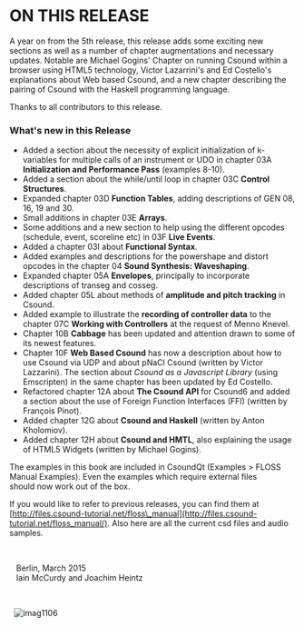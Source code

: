 ON THIS RELEASE
===============

A year on from the 5th release, this release adds some exciting new
sections as well as a number of chapter augmentations and necessary
updates. Notable are Michael Gogins' Chapter on running Csound within a
browser using HTML5 technology, Victor Lazarrini's and Ed Costello's
explanations about Web based Csound, and a new chapter describing the
pairing of Csound with the Haskell programming language.

Thanks to all contributors to this release. 

### What's new in this Release

-   Added a section about the necessity of explicit initialization of
    k-variables for multiple calls of an instrument or UDO in chapter
    03A **Initialization and Performance Pass** (examples 8-10).
-   Added a section about the while/until loop in chapter 03C **Control
    Structures**.
-   Expanded chapter 03D **Function Tables**, adding descriptions of GEN
    08, 16, 19 and 30.
-   Small additions in chapter 03E **Arrays**.
-   Some additions and a new section to help using the different opcodes
    (schedule, event, scoreline etc) in 03F **Live Events**.
-   Added a chapter 03I about **Functional Syntax**. 
-   Added examples and descriptions for the powershape and distort
    opcodes in the chapter 04 **Sound Synthesis: Waveshaping**.
-   Expanded chapter 05A **Envelopes**, principally to incorporate
    descriptions of transeg and cosseg.
-   Added chapter 05L about methods of **amplitude and pitch tracking**
    in Csound.
-   Added example to illustrate the **recording of controller data** to
    the chapter 07C **Working with Controllers** at the request of Menno
    Knevel.
-   Chapter 10B **Cabbage** has been updated and attention drawn to some
    of its newest features. 
-   Chapter 10F **Web Based Csound** has now a description about how to
    use Csound via UDP and about pNaCl Csound (written by Victor
    Lazzarini). The section about *Csound as a Javascript Library*
    (using Emscripten) in the same chapter has been updated by Ed
    Costello.
-   Refactored chapter 12A about **The Csound API** for Csound6 and
    added a section about the use of Foreign Function Interfaces (FFI)
    (written by François Pinot).
-   Added chapter 12G about **Csound and Haskell** (written by Anton
    Kholomiov). 
-   Added chapter 12H about **Csound and HMTL**, also explaining the
    usage of HTML5 Widgets (written by Michael Gogins).

The examples in this book are included in CsoundQt (Examples > FLOSS
Manual Examples). Even the examples which require external files
should now work out of the box. 

If you would like to refer to previous releases, you can find them at
[http://files.csound-tutorial.net/floss\_manual](http://files.csound-tutorial.net/floss_manual/).
Also here are all the current csd files and audio samples.

 

   Berlin, March 2015  
   Iain McCurdy and Joachim Heintz

 

 
![imag1106](../resources/images/photo-berlin.jpg)
